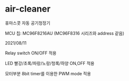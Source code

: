 # air-cleaner

휴마스콧 자동 공기청정기

MCU 칩: MC96F8216AU (MC96F8316 시리즈와 address 같음)

2021/08/11

Relay switch ON/OFF 적용

LED 빨강/초록/파랑/노랑/청록/하양 ON,OFF 적용

모터부분 8bit timer를 이용한 PWM mode 적용
